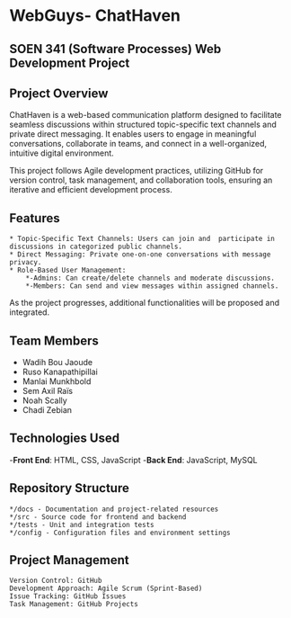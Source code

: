 # WebGuys- ChatHaven

## SOEN 341 (Software Processes) Web Development Project

## Project Overview

ChatHaven is a web-based communication platform designed to facilitate seamless discussions within structured topic-specific text channels and private direct messaging. It enables users to engage in meaningful conversations, collaborate in teams, and connect in a well-organized, intuitive digital environment.

This project follows Agile development practices, utilizing GitHub for version control, task management, and collaboration tools, ensuring an iterative and efficient development process.

## Features

    * Topic-Specific Text Channels: Users can join and  participate in discussions in categorized public channels.
    * Direct Messaging: Private one-on-one conversations with message privacy.
    * Role-Based User Management:
        *-Admins: Can create/delete channels and moderate discussions.
        *-Members: Can send and view messages within assigned channels.

As the project progresses, additional functionalities will be proposed and integrated.

## Team Members

* Wadih Bou Jaoude
* Ruso Kanapathipillai
* Manlai Munkhbold
* Sem Axil Raïs
* Noah Scally
* Chadi Zebian

## Technologies Used

-**Front End**: HTML, CSS, JavaScript
-**Back End**: JavaScript, MySQL

## Repository Structure

    */docs - Documentation and project-related resources
    */src - Source code for frontend and backend
    */tests - Unit and integration tests
    */config - Configuration files and environment settings
    
## Project Management
    Version Control: GitHub
    Development Approach: Agile Scrum (Sprint-Based)
    Issue Tracking: GitHub Issues
    Task Management: GitHub Projects
